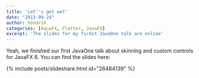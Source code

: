 ```yaml
---
title: 'Let''s get wet'
date: "2013-09-24"
author: hendrik
categories: [AquaFX, Flatter, JavaFX]
excerpt: 'The slides for my firdst JavaOne talk are online'
---
```

Yeah, we finished our first JavaOne talk about skinning and custom controls for JavaFX 8. You can find the slides here:

{% include posts/slideshare.html id="26484139" %}
